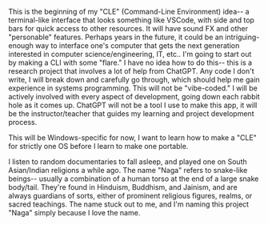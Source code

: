 This is the beginning of my "CLE" (Command-Line Environment) idea-- a terminal-like interface that looks something like VSCode, with side and top bars for quick access to other resources. It will have sound FX and other "personable" features. Perhaps years in the future, it could be an intriguing-enough way to interface one's computer that gets the next generation interested in computer science/engineering, IT, etc.. I'm going to start out by making a CLI with some "flare." I have no idea how to do this-- this is a research project that involves a lot of help from ChatGPT. Any code I don't write, I will break down and carefully go through, which should help me gain experience in systems programming. This will not be "vibe-coded." I will be actively involved with every aspect of development, going down each rabbit hole as it comes up. ChatGPT will not be a tool I use to make this app, it will be the instructor/teacher that guides my learning and project development process. 

This will be Windows-specific for now, I want to learn how to make a "CLE" for strictly one OS before I learn to make one portable.

I listen to random documentaries to fall asleep, and played one on South Asian/Indian religions a while ago. The name "Naga" refers to snake-like beings-- usually a combination of a human torso at the end of a large snake body/tail. They're found in Hinduism, Buddhism, and Jainism, and are always guardians of sorts, either of prominent religious figures, realms, or sacred teachings. The name stuck out to me, and I'm naming this project "Naga" simply because I love the name.

